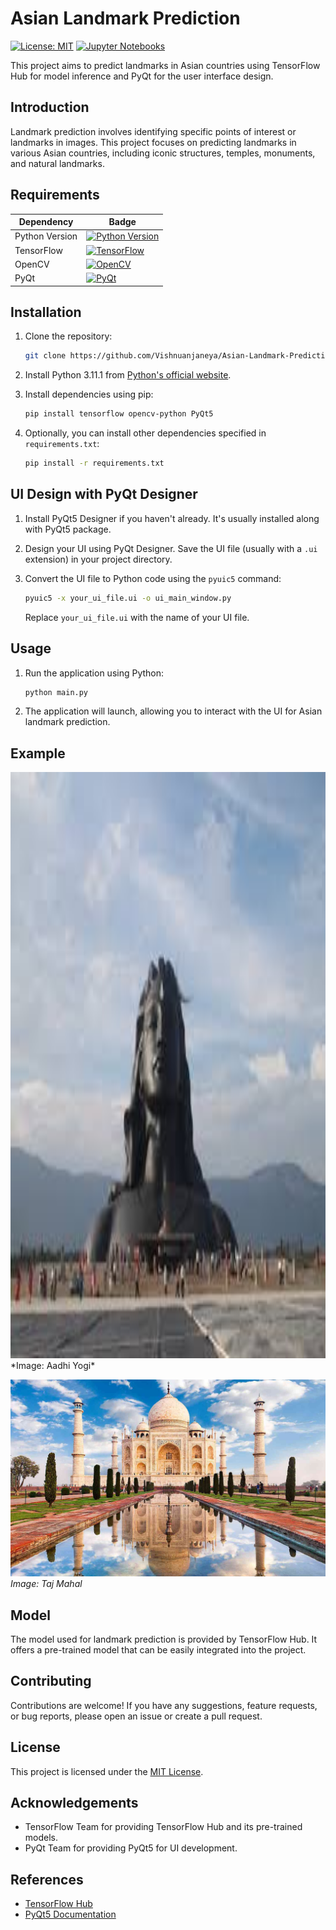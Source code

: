 # Asian Landmark Prediction

[![License: MIT](https://img.shields.io/badge/License-MIT-yellow.svg)](https://opensource.org/licenses/MIT)
[![Jupyter Notebooks](https://img.shields.io/badge/Jupyter%20Notebooks-2.0.0-orange?style=for-the-badge&logo=jupyter)](https://jupyter.org/) 

This project aims to predict landmarks in Asian countries using TensorFlow Hub for model inference and PyQt for the user interface design.

## Introduction

Landmark prediction involves identifying specific points of interest or landmarks in images. This project focuses on predicting landmarks in various Asian countries, including iconic structures, temples, monuments, and natural landmarks.

## Requirements

| Dependency | Badge |
|------------|-------|
| Python Version | [![Python Version](https://img.shields.io/badge/Python-3.11.1-blue.svg)](https://www.python.org/downloads/release/python-3111/) |
| TensorFlow | [![TensorFlow](https://img.shields.io/badge/TensorFlow-2.x-orange.svg)](https://www.tensorflow.org/) |
| OpenCV | [![OpenCV](https://img.shields.io/badge/OpenCV-4.x-green.svg)](https://opencv.org/) |
| PyQt | [![PyQt](https://img.shields.io/badge/PyQt-5.x-blueviolet.svg)](https://riverbankcomputing.com/software/pyqt/intro) |



## Installation

1. Clone the repository:

    ```bash
    git clone https://github.com/Vishnuanjaneya/Asian-Landmark-Prediction.git
    ```

2. Install Python 3.11.1 from [Python's official website](https://www.python.org/downloads/release/python-3111/).

3. Install dependencies using pip:

    ```bash
    pip install tensorflow opencv-python PyQt5
    ```

4. Optionally, you can install other dependencies specified in `requirements.txt`:

    ```bash
    pip install -r requirements.txt
    ```

## UI Design with PyQt Designer

1. Install PyQt5 Designer if you haven't already. It's usually installed along with PyQt5 package.

2. Design your UI using PyQt Designer. Save the UI file (usually with a `.ui` extension) in your project directory.

3. Convert the UI file to Python code using the `pyuic5` command:

    ```bash
    pyuic5 -x your_ui_file.ui -o ui_main_window.py
    ```

    Replace `your_ui_file.ui` with the name of your UI file.

## Usage

1. Run the application using Python:

    ```bash
    python main.py
    ```

2. The application will launch, allowing you to interact with the UI for Asian landmark prediction.

## Example

<img src="aadhi%20yogi.jpeg" alt="Aadhi Yogi" width="1500" height="938">
*Image: Aadhi Yogi*


![Taj Mahal](taj.jpg)
*Image: Taj Mahal*



## Model

The model used for landmark prediction is provided by TensorFlow Hub. It offers a pre-trained model that can be easily integrated into the project.

## Contributing

Contributions are welcome! If you have any suggestions, feature requests, or bug reports, please open an issue or create a pull request.

## License

This project is licensed under the [MIT License](LICENSE).

## Acknowledgements

- TensorFlow Team for providing TensorFlow Hub and its pre-trained models.
- PyQt Team for providing PyQt5 for UI development.

## References

- [TensorFlow Hub](https://www.tensorflow.org/hub)
- [PyQt5 Documentation](https://doc.qt.io/qtforpython/index.html)
